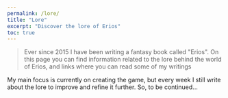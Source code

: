 ```yaml
---
permalink: /lore/
title: "Lore"
excerpt: "Discover the lore of Erios"
toc: true
---
```


> Ever since 2015 I have been writing a fantasy book called "Erios". On this page you can find information related to the lore behind the world of Erios, and links where you can read some of my writings

My main focus is currently on creating the game, but every week I still write about the lore to improve and refine it further. So, to be continued...